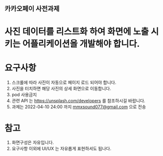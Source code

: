 ## 카카오페이 사전과제

# 사진 데이터를 리스트화 하여 화면에 노출 시키는 어플리케이션을 개발해야 합니다.

# 요구사항

  1. 스크롤에 따라 사진이 자동으로 페이지 로드 되어야 합니다.
  2. 사진을 터치하면 해당 사진의 상세 화면으로 이동합니다.
  3. pod 사용금지
  4. 관련 API 는 https://unsplash.com/developers 를 참조하시길 바랍니다.
  5. 과제는 2022-04-10 24:00 까지 mmxsound077@gmail.com 으로 전송

# 참고

  1. 화면구성은 자유입니다.
  2. 요구사항 이외에 UI/UX 는 자유롭게 표현하셔도 됩나다.
